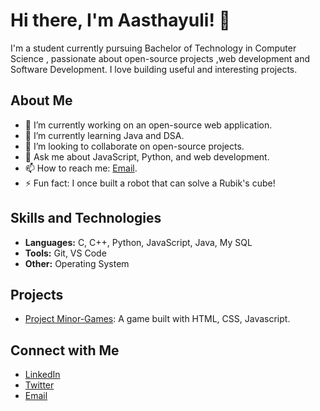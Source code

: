 # Hi there, I'm Aasthayuli! 👋

I'm a student currently pursuing Bachelor of Technology in Computer Science , passionate about open-source projects ,web development and Software Development. I love building useful and interesting projects.

## About Me

- 🔭 I’m currently working on an open-source web application.
- 🌱 I’m currently learning Java and DSA.
- 👯 I’m looking to collaborate on open-source projects.
- 💬 Ask me about JavaScript, Python, and web development.
- 📫 How to reach me: [Email](aasthayuli2000@gmail.com).
- ⚡ Fun fact: I once built a robot that can solve a Rubik's cube!

## Skills and Technologies

- **Languages:**  C, C++, Python, JavaScript, Java, My SQL
- **Tools:** Git, VS Code
- **Other:** Operating System

## Projects

- [Project Minor-Games](https://github.com/janedoe/project-gamma): A game built with HTML, CSS, Javascript.

## Connect with Me

- [LinkedIn](www.linkedin.com/in/aasthayuli-b72662257)
- [Twitter](https://x.com/aasthayuli9821)
- [Email](mailto:aasthayuli2000@gmail.com)
